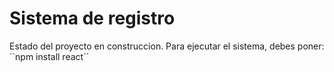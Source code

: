 <h1>Sistema de registro</h1>

Estado del proyecto en construccion.
Para ejecutar el sistema, debes poner:
``npm install react´´
